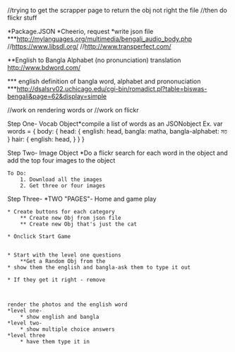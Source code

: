 //trying to get the scrapper page to return the obj not right the file
//then do flickr stuff 


*Package.JSON
*Cheerio, request 
*write json file 
***http://mylanguages.org/multimedia/bengali_audio_body.php
//https://www.libsdl.org/
//http://www.transperfect.com/

**English to Bangla Alphabet (no pronunciation) translation 
http://www.bdword.com/

*** english definition of bangla word, alphabet and prononuciation
***http://dsalsrv02.uchicago.edu/cgi-bin/romadict.pl?table=biswas-bengali&page=62&display=simple

//work on rendering words or 
//work on flickr 




Step One- Vocab Object*compile a list of words as an JSONobject
	Ex.	var  words = {
					body: {
							head: {
								english: head,
								bangla: matha,
								bangla-alphabet: মত
							}
							hair: {
								english: head,
							}
					}
	}

Step Two- Image Object
	*Do a flickr search for each word in the object 
	and add the top four images to the object 

	To Do: 
		1. Download all the images
		2. Get three or four images

Step Three-
	*TWO "PAGES"- Home and game play 

	* Create buttons for each category 
		** Create new Obj from json file
		** Create new Obj that's just the cat
		
	* Onclick Start Game 


	* Start with the level one questions
		**Get a Random Obj from the 
	* show them the english and bangla-ask them to type it out 

	* If they get it right - remove 



	render the photos and the english word 
	*level one- 
		* show english and bangla 
	*level two-
		* show multiple choice answers 
	*level three
		* have them type it in
